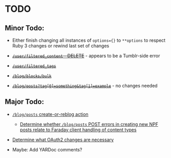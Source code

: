 # TODO

## Minor Todo:

- Either finish changing all instances of `options={}` to `**options` to respect Ruby 3 changes or rewind last set of changes

- <del>[`/user/filtered_content` - DELETE](https://github.com/tumblr/docs/blob/master/api.md#userfiltered_content---content-filtering)</del> - appears to be a Tumblr-side error

- <del>[`/user/filtered_tags`](https://github.com/tumblr/docs/blob/master/api.md#userfiltered_tags---tag-filtering)</del>

- <del>[`/blog/blocks/bulk`](https://github.com/tumblr/docs/blob/master/api.md#blocksbulk--block-a-list-of-blogs)</del>

- <del>[`/blog/posts?tag[0]=something&tag[1]=example`](https://github.com/tumblr/docs/blob/master/api.md#request-parameters-17)</del> - no changes needed

## Major Todo:

- [`/blog/posts` create-or-reblog action](https://github.com/tumblr/docs/blob/master/api.md#posts---createreblog-a-post-neue-post-format)

    - [Determine whether `/blog/posts` POST errors in creating new NPF posts relate to Faraday client handling of content types](https://github.com/tumblr/docs/blob/master/api.md#request-content-types)

- [Determine what OAuth2 changes are necessary](https://github.com/tumblr/docs/blob/master/api.md#oauth2-authorization)

- Maybe: Add YARDoc comments?